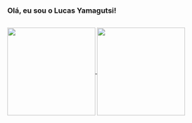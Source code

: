 ### Olá, eu sou o Lucas Yamagutsi!
##
<a href="https://github.com/LucasYamagutsi/github-readme-stats">
  <img height=200 align="center" src="https://github-readme-stats.vercel.app/api?username=LucasYamagutsi&show_icons=true&theme=shadow_red&icon_color=CB4335&locale=pt-br&include_all_commits=true&hide=contribs" />
  <img height=200 align="center" src="https://github-readme-stats.vercel.app/api/top-langs?username=LucasYamagutsi&layout=compact&langs_count=8&card_width=320&hide_progress=false&theme=shadow_red&locale=pt-br" />
</a>


<!--
- 🔭 I’m currently working on ...
- 🌱 I’m currently learning ...
- 👯 I’m looking to collaborate on ...
- 🤔 I’m looking for help with ...
- 💬 Ask me about ...
- 📫 How to reach me: ...
- 😄 Pronouns: ...
- ⚡ Fun fact: ...
-->
